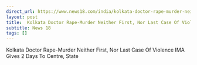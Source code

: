 ```yaml
---
direct_url: https://www.news18.com/india/kolkata-doctor-rape-murder-neither-the-first-nor-the-last-instance-of-violence-ima-seeks-law-gives-2-days-to-centre-state-to-meet-demands-9013838.html
layout: post
title:  Kolkata Doctor Rape-Murder Neither First, Nor Last Case Of Violence   IMA Gives 2 Days To Centre, State
subtitle: News 18
tags: []
---
```


 Kolkata Doctor Rape-Murder Neither First, Nor Last Case Of Violence   IMA Gives 2 Days To Centre, State
